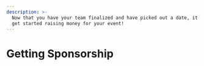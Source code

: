 ```yaml
---
description: >-
  Now that you have your team finalized and have picked out a date, it's time to
  get started raising money for your event!
---
```


# Getting Sponsorship

